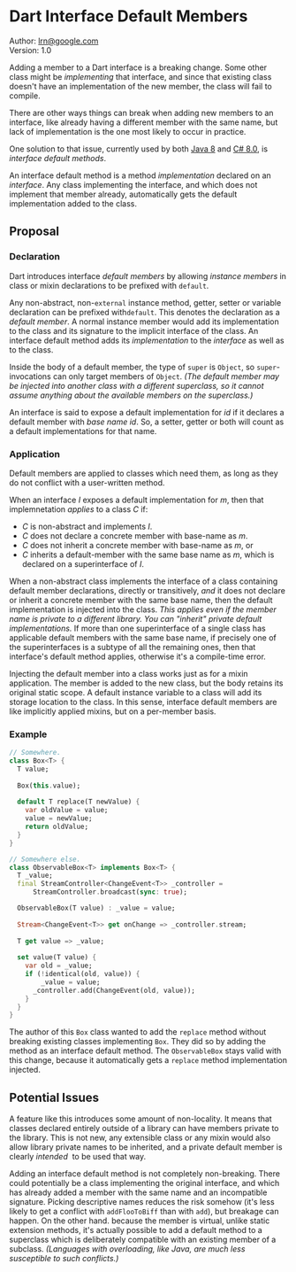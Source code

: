 # Dart Interface Default Members

Author: lrn@google.com<br>Version: 1.0

Adding a member to a Dart interface is a breaking change. Some other class might be *implementing* that interface, and since that existing class doesn't have an implementation of the new member, the class will fail to compile.

There are other ways things can break when adding new members to an interface, like already having a different member with the same name, but lack of implementation is the one most likely to occur in practice.

One solution to that issue, currently used by both [Java 8](https://docs.oracle.com/javase/tutorial/java/IandI/defaultmethods.html) and [C# 8.0](https://devblogs.microsoft.com/dotnet/default-implementations-in-interfaces/), is *interface default methods*.

An interface default method  is a method *implementation* declared on an *interface*. Any class implementing the interface, and which does not implement that member already, automatically gets the default implementation added to the class.

## Proposal

### Declaration 

Dart introduces interface *default members* by allowing *instance members* in class or mixin declarations to be prefixed with `default`.

Any non-abstract, non-`external` instance method, getter, setter or variable declaration can be prefixed with`default`. This denotes the declaration as a *default member*. 
A normal instance member would add its implementation to the class and its signature to the implicit interface of the class. An interface default method adds its *implementation* to the *interface* as well as to the class.

Inside the body of a default member, the type of `super` is `Object`, so `super`-invocations can only target members of `Object`. *(The default member may be injected into another class with a different superclass, so it cannot assume anything about the available members on the superclass.)*

An interface is said to expose a default implementation for *id* if it declares a default member with *base name* *id*. So, a setter, getter or both will count as a default implementations for that name.

### Application

Default members are applied to classes which need them, as long as they do not conflict with a user-written method.

When an interface *I* exposes a default implementation for *m*, then that implemnetation *applies* to a class *C* if:

* *C* is non-abstract and implements *I*.
* *C* does not declare a concrete member with base-name as *m*.
* *C* does not inherit  a concrete member with base-name as *m*, or 
* *C* inherits a default-member with the same base name as *m*, which is declared on a superinterface of *I*.



When a non-abstract class implements the interface of a class containing default member declarations, directly or transitively, *and* it does not declare or inherit a concrete member with the same base name, then the default implementation is injected into the class. *This applies even if the member name is private to a different library. You can "inherit" private default implementations.* If more than one superinterface of a single class has applicable default members with the same base name, if precisely one of the superinterfaces is a subtype of all the remaining ones, then that interface's default method applies, otherwise it's a compile-time error.

Injecting the default member into a class works just as for a mixin application. The member is added to the new class, but the body retains its original static scope. A default instance variable to a class will add its storage location to the class. In this sense, interface default members are like implicitly applied mixins, but on a per-member basis.

### Example

```dart
// Somewhere.
class Box<T> {
  T value;
  
  Box(this.value);
  
  default T replace(T newValue) {
    var oldValue = value;
    value = newValue;
    return oldValue;
  }
}

// Somewhere else.
class ObservableBox<T> implements Box<T> {
  T _value;
  final StreamController<ChangeEvent<T>> _controller =
      StreamController.broadcast(sync: true);

  ObservableBox(T value) : _value = value;
  
  Stream<ChangeEvent<T>> get onChange => _controller.stream;
  
  T get value => _value;
  
  set value(T value) {
    var old = _value;
    if (!identical(old, value)) {
	    _value = value; 
  	  _controller.add(ChangeEvent(old, value));
    }
  }
}
```

The author of this `Box` class wanted to add the `replace` method without breaking existing classes implementing `Box`. They did so by adding the method as an interface default  method. The `ObservableBox` stays valid with this change, because it automatically gets a `replace` method implementation injected.

## Potential Issues

A feature like this introduces some amount of non-locality. It means that classes declared entirely outside of a library can have members private to the library. This is not new, any extensible class or any mixin would also allow library private names to be inherited, and a private default member is clearly *intended*  to be used that way.

Adding an interface default method is not completely non-breaking. There could potentially be a class implementing the original interface, and which has already added a member with the same name and an incompatible signature. Picking descriptive names reduces the risk somehow (it's less likely to get a conflict with `addFlooToBiff` than with `add`), but breakage can happen. On the other hand. because the member is virtual, unlike static extension methods, it's actually possible to add a default method to a superclass which is deliberately compatible with an existing member of a subclass. *(Languages with overloading, like Java, are much less susceptible to such conflicts.)*
